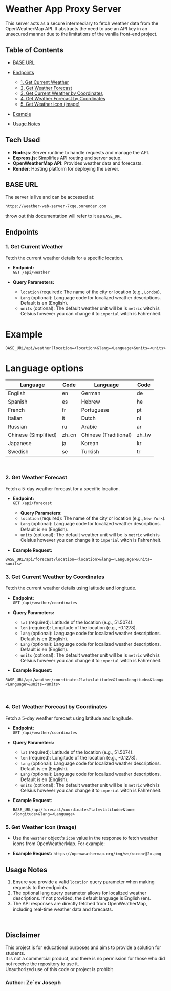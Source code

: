 # Weather App Proxy Server

This server acts as a secure intermediary to fetch weather data from the OpenWeatherMap API.
It abstracts the need to use an API key in an unsecured manner due to the limitations of the vanilla front-end project.

## Table of Contents

- [BASE URL](#base-url)
- [Endpoints](#endpoints)

  - [1. Get Current Weather](#1-get-current-weather)
  - [2. Get Weather Forecast](#2-get-weather-forecast)
  - [3. Get Current Weather by Coordinates](#3-get-current-weather-by-coordinates)
  - [4. Get Weather Forecast by Coordinates](#4-get-weather-forecast-by-coordinates)
  - [5. Get Weather icon (image)](#5-get-weather-icon-image)

- [Example](#example)
- [Usage Notes](#usage-notes)
  <br>

## Tech Used

- **Node.js**: Server runtime to handle requests and manage the API.
- **Express.js**: Simplifies API routing and server setup.
- **OpenWeatherMap API**: Provides weather data and forecasts.
- **Render**: Hosting platform for deploying the server.
  <br>

## BASE URL

The server is live and can be accessed at:

`https://weather-web-server-7xqe.onrender.com`

throw out this documentation will refer to it as `BASE_URL`
<br>

## Endpoints

### 1. Get Current Weather

Fetch the current weather details for a specific location.

- **Endpoint:**  
  `GET /api/weather`

- **Query Parameters:**

  - `location` (required): The name of the city or location (e.g., `London`).
  - `Lang` (optional): Language code for localized weather descriptions. Default is en (English).
  - `units` (optional): The default weather unit will be is `metric` witch is Celsius however you can
    change it to `imperial` witch is Fahrenheit.

# Example

`BASE_URL/api/weather?location=<location>&lang=<Language>&units=<units>`
<br>

# Language options

| Language             | Code  | Language              | Code  |
| -------------------- | ----- | --------------------- | ----- |
| English              | en    | German                | de    |
| Spanish              | es    | Hebrew                | he    |
| French               | fr    | Portuguese            | pt    |
| Italian              | it    | Dutch                 | nl    |
| Russian              | ru    | Arabic                | ar    |
| Chinese (Simplified) | zh_cn | Chinese (Traditional) | zh_tw |
| Japanese             | ja    | Korean                | kr    |
| Swedish              | se    | Turkish               | tr    |

<br>

### 2. Get Weather Forecast

Fetch a 5-day weather forecast for a specific location.

- **Endpoint:**  
  `GET /api/forecast`

  - **Query Parameters:**
  - `location` (required): The name of the city or location (e.g., `New York`).
  - `Lang` (optional): Language code for localized weather descriptions. Default is en (English).
  - `units` (optional): The default weather unit will be is `metric` witch is Celsius however you can
  change it to `imperial` witch is Fahrenheit.

- **Example Request:**

`BASE_URL/api/forecast?location=<location>&lang=<Language>&units=<units>`
<br>

### 3. Get Current Weather by Coordinates

Fetch the current weather details using latitude and longitude.

- **Endpoint:**  
  `GET /api/weather/coordinates`

- **Query Parameters:**

  - `lat` (required): Latitude of the location (e.g., 51.5074).
  - `lon` (required): Longitude of the location (e.g., -0.1278).
  - `lang` (optional): Language code for localized weather descriptions. Default is en (English).
  - `Lang` (optional): Language code for localized weather descriptions. Default is en (English).
  - `units` (optional): The default weather unit will be is `metric` witch is Celsius however you can
    change it to `imperial` witch is Fahrenheit.

- **Example Request:**

`BASE_URL/api/weather/coordinates?lat=<latitude>&lon=<longitude>&lang=<Language>&units=<units>`

<br>

### 4. Get Weather Forecast by Coordinates

Fetch a 5-day weather forecast using latitude and longitude.

- **Endpoint:**  
  `GET /api/weather/coordinates`

- **Query Parameters:**

  - `lat` (required): Latitude of the location (e.g., 51.5074).
  - `lon` (required): Longitude of the location (e.g., -0.1278).
  - `lang` (optional): Language code for localized weather descriptions. Default is en (English).
  - `Lang` (optional): Language code for localized weather descriptions. Default is en (English).
  - `units` (optional): The default weather unit will be is `metric` witch is Celsius however you can
    change it to `imperial` witch is Fahrenheit.

- **Example Request:**

  `BASE_URL/api/forecast/coordinates?lat=<latitude>&lon=<longitude>&lang=<Language>`
  <br>

### 5. Get Weather icon (image)

- Use the `weather` object's `icon` value in the response to fetch weather icons from OpenWeatherMap.
  For example:

- **Example Request:**
  `https://openweathermap.org/img/wn/<icon>@2x.png`

## Usage Notes

1. Ensure you provide a valid `location` query parameter when making requests to the endpoints.
2. The optional lang query parameter allows for localized weather descriptions. If not provided,
   the default language is English (en).
3. The API responses are directly fetched from OpenWeatherMap, including real-time weather data and forecasts.

<br>

## Disclaimer

This project is for educational purposes and aims to provide a solution for students.  
It is not a commercial product, and there is no permission for those who did not receive the repository to use it.  
Unauthorized use of this code or project is prohibit

### Author: Ze`ev Joseph
